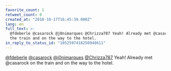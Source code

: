 ```yaml
---
favorite_count: 1
retweet_count: 0
created_at: "2018-10-17T16:45:39.000Z"
lang: en
full_text: >-
  @fdeberle @casarock @j0nimarques @Chrizza787 Yeah! Already met @casarock on
  the train and on the way to the hotel.
in_reply_to_status_id: "1052597418250948611"
---
```


[@fdeberle](https://twitter.com/fdeberle)
[@casarock](https://twitter.com/casarock)
[@j0nimarques](https://twitter.com/j0nimarques)
[@Chrizza787](https://twitter.com/Chrizza787) Yeah! Already met @casarock on the
train and on the way to the hotel.
